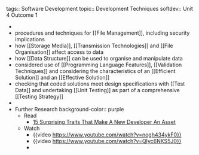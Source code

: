 tags:: Software Development
topic:: Development Techniques
softdev:: Unit 4 Outcome 1

-
- procedures and techniques for [[File Management]], including security implications
- how [[Storage Media]], [[Transmission Technologies]] and [[File Organisation]] affect access to data
- how [[Data Structure]] can be used to organise and manipulate data
- considered use of [[Programming Language Features]], [[Validation Techniques]] and considering the characteristics of an [[Efficient Solution]] and an [[Effective Solution]]
- checking that coded solutions meet design specifications with [[Test Data]] and undertaking [[Unit Testing]] as part of a comprehensive [[Testing Strategy]]
-
- Further Research
  background-color:: purple
	- Read
		- [15 Surprising Traits That Make A New Developer An Asset](https://www.forbes.com/sites/forbestechcouncil/2023/01/30/15-surprising-traits-that-make-a-new-developer-an-asset/?sh=6b649c3543c9)
	- Watch
		- {{video https://www.youtube.com/watch?v=nogh434ykF0}}
		- {{video https://www.youtube.com/watch?v=QIyc6NKS5J0}}
		-